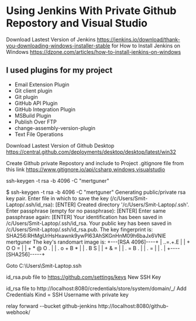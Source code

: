 #  Using Jenkins With Private Github Repostory and Visual Studio


Download Lastest Version of Jenkins https://jenkins.io/download/thank-you-downloading-windows-installer-stable
for How to Install Jenkins on Windows https://dzone.com/articles/how-to-install-jenkins-on-windows

## I used plugins for my project
* Email Extension Plugin
* Git client plugin
* Git plugin
* GitHub API Plugin
* GitHub Integration Plugin
* MSBuild Plugin
* Publish Over FTP
* change-assembly-version-plugin
* Text File Operations

Download Lastest Version of Github Desktop https://central.github.com/deployments/desktop/desktop/latest/win32

Create Github private Repostory and include to Project .gitignore file from this link https://www.gitignore.io/api/csharp,windows,visualstudio


ssh-keygen -t rsa -b 4096 -C "mertguner"

$ ssh-keygen -t rsa -b 4096 -C "mertguner"
Generating public/private rsa key pair.
Enter file in which to save the key (/c/Users/Smit-Laptop/.ssh/id_rsa): [ENTER]
Created directory '/c/Users/Smit-Laptop/.ssh'.
Enter passphrase (empty for no passphrase): [ENTER]
Enter same passphrase again: [ENTER]
Your identification has been saved in /c/Users/Smit-Laptop/.ssh/id_rsa.
Your public key has been saved in /c/Users/Smit-Laptop/.ssh/id_rsa.pub.
The key fingerprint is:
SHA256:RHMgUrHsHxawnk9ywPl63AhSKGnHnM09h6baJx6VNlE mertguner
The key's randomart image is:
+---[RSA 4096]----+
|    ..=.+.E      |
|   + O O =       |
|  + * @ O .      |
| . o + B *       |
|    . B S        |
|     + & =       |
|    . = B .      |
|     . =         |
|      .          |
+----[SHA256]-----+

Goto C:\Users\Smit-Laptop\.ssh

id_rsa.pub file to https://github.com/settings/keys New SSH Key

id_rsa file to http://localhost:8080/credentials/store/system/domain/_/      Add Credentials
Kind = SSH Username with private key


relay forward --bucket github-jenkins http://localhost:8080/github-webhook/
